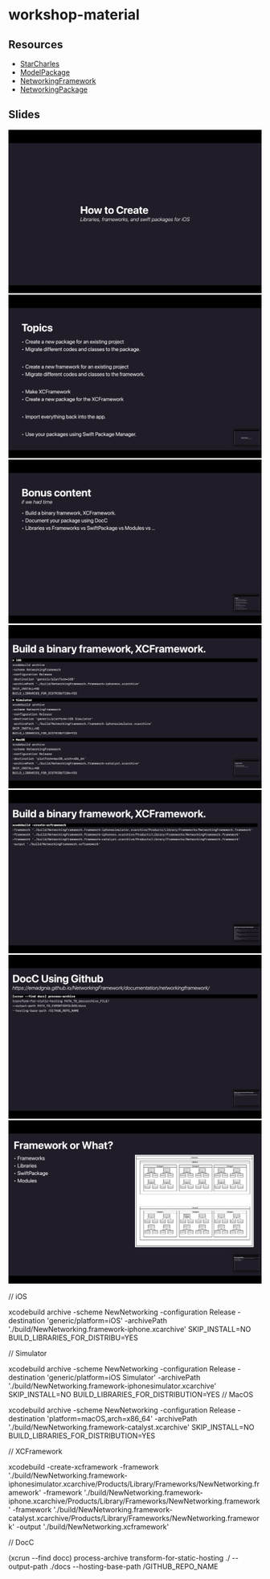 # workshop-material

## Resources

- [StarCharles](https://github.com/Emadgnia/StarCharles)
- [ModelPackage](https://github.com/Emadgnia/ModelPackage)
- [NetworkingFramework](https://github.com/Emadgnia/NetworkingFramework)
- [NetworkingPackage](https://github.com/Emadgnia/NetworkingPackage)

## Slides

![1](File1.png)
![2](File2.png)
![3](File3.png)
![4](File4.png)
![5](File5.png)
![6](File6.png)
![7](File7.png)

// iOS

xcodebuild archive -scheme NewNetworking -configuration Release -destination 'generic/platform=iOS' -archivePath './build/NewNetworking.framework-iphone.xcarchive' SKIP_INSTALL=NO BUILD_LIBRARIES_FOR_DISTRIBU=YES

// Simulator

xcodebuild archive -scheme NewNetworking -configuration Release -destination 'generic/platform=iOS Simulator' -archivePath './build/NewNetworking.framework-iphonesimulator.xcarchive' SKIP_INSTALL=NO BUILD_LIBRARIES_FOR_DISTRIBUTION=YES
// MacOS

xcodebuild archive -scheme NewNetworking -configuration Release -destination 'platform=macOS,arch=x86_64' -archivePath './build/NewNetworking.framework-catalyst.xcarchive' SKIP_INSTALL=NO BUILD_LIBRARIES_FOR_DISTRIBUTION=YES

// XCFramework

xcodebuild -create-xcframework -framework './build/NewNetworking.framework-iphonesimulator.xcarchive/Products/Library/Frameworks/NewNetworking.framework' -framework './build/NewNetworking.framework-iphone.xcarchive/Products/Library/Frameworks/NewNetworking.framework' -framework './build/NewNetworking.framework-catalyst.xcarchive/Products/Library/Frameworks/NewNetworking.framework' -output './build/NewNetworking.xcframework'

// DocC

(xcrun --find docc) process-archive transform-for-static-hosting ./ --output-path ./docs --hosting-base-path /GITHUB_REPO_NAME
                    
